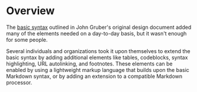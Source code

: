<h1 class="page-header">Overview</h1>

<p class="lead">The <a href="/basic-syntax">basic syntax</a> outlined in John Gruber's original design document added many of the elements needed on a day-to-day basis, but it wasn't enough for some people.</p>

Several individuals and organizations took it upon themselves to extend the basic syntax by adding additional elements like tables, codeblocks, syntax highlighting, URL autolinking, and footnotes. These elements can be enabled by using a lightweight markup language that builds upon the basic Markdown syntax, or by adding an extension to a compatible Markdown processor.
